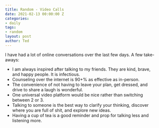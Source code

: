 ```yaml
---
title: Random - Video Calls
date: 2021-02-13 00:00:00 Z
categories:
- daily
tags:
- random
layout: post
author: Ted
---
```


I have had a lot of online conversations over the last few days. A few take-aways:

- I am always inspired after talking to my friends. They are kind, brave, and happy people. It is infectious.
- Counseling over the internet is 90+% as effective as in-person. 
- The convenience of not having to leave your plan, get dressed, and drive to share a laugh is wonderful.
- One universal video platform would be nice rather than switching between 2 or 3.
- Talking to someone is the best way to clarify your thinking, discover where you are full of shit, and explore new ideas.
- Having a cup of tea is a good reminder and prop for talking less and listening more. 
